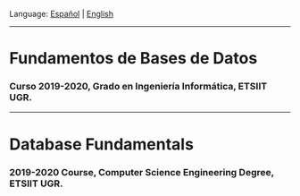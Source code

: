 Language: [Español](#fundamentos-de-bases-de-datos) | [English](#database-fundamentals)

---

# Fundamentos de Bases de Datos #
### Curso 2019-2020, Grado en Ingeniería Informática, ETSIIT UGR.




---

# Database Fundamentals #
### 2019-2020 Course, Computer Science Engineering Degree, ETSIIT UGR.

